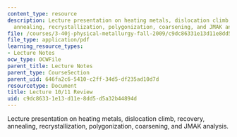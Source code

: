 ```yaml
---
content_type: resource
description: Lecture presentation on heating metals, dislocation climb, recovery,
  annealing, recrystallization, polygonization, coarsening, and JMAK analysis.
file: /courses/3-40j-physical-metallurgy-fall-2009/c9dc86331e13d11e8dd5d5a32b44894d_MIT3_40JF09_lec1011.pdf
file_type: application/pdf
learning_resource_types:
- Lecture Notes
ocw_type: OCWFile
parent_title: Lecture Notes
parent_type: CourseSection
parent_uid: 646fa2c6-5410-c2ff-34d5-df235ad10d7d
resourcetype: Document
title: Lecture 10/11 Review
uid: c9dc8633-1e13-d11e-8dd5-d5a32b44894d
---
```

Lecture presentation on heating metals, dislocation climb, recovery, annealing, recrystallization, polygonization, coarsening, and JMAK analysis.

